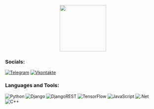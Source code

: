 <div id="header" align="center">
  <a href="https://www.veneberg81.ru/"><img src="https://www.veneberg81.ru/img/logo_veneberg81.png" width="150"/><a/>
</div>
  
  
### Socials:
[![Telegram](https://img.shields.io/badge/-Telegram-090909?style=for-the-badge&logo=telegram&logoColor=27A0D9)](https://t.me/Veneberg81)
[![Vkontakte](https://img.shields.io/badge/-Vkontakte-090909?style=for-the-badge&logo=Vk&logoColor=4F7DB3)](https://vk.com/grebenevvv)

### Languages and Tools:
![Python](https://img.shields.io/badge/-Python-090909?style=for-the-badge&logo=python&logoColor=E9D54D)
![Django](https://img.shields.io/badge/-Django-090909?style=for-the-badge&logo=django&logoColor=44B78B)
![DjangoREST](https://img.shields.io/badge/-DjangoREST-090909?style=for-the-badge&logo=REST&logoColor=red)
![TensorFlow](https://img.shields.io/badge/-TensorFlow-090909?style=for-the-badge&logo=tensorflow&logoColor=F88C00)
![JavaScript](https://img.shields.io/badge/-JavaScript-090909?style=for-the-badge&logo=JavaScript&logoColor=E9D54D)
![.Net](https://img.shields.io/badge/-Framework-090909?style=for-the-badge&logo=.net&logoColor=E5D3FF)
![C++](https://img.shields.io/badge/-C++-090909?style=for-the-badge&logo=C%2b%2b&logoColor=6296CC)

